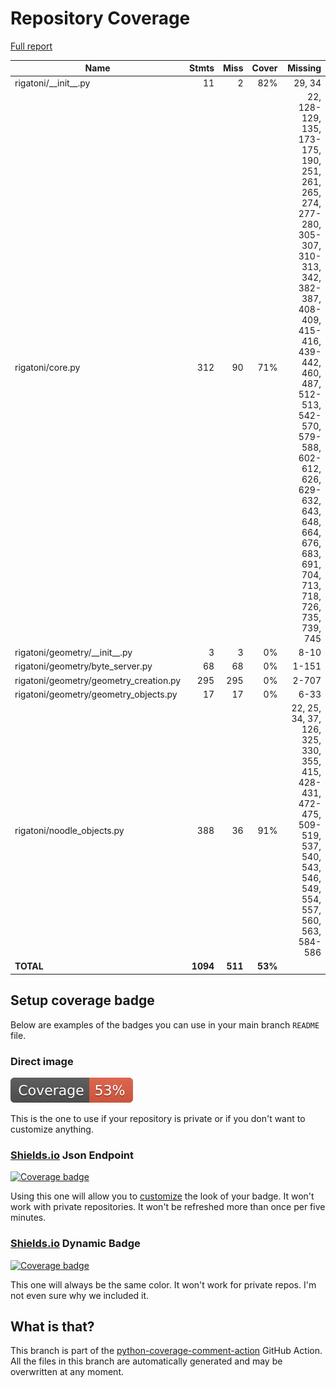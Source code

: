 # Repository Coverage

[Full report](https://htmlpreview.github.io/?https://github.com/InsightCenterNoodles/Rigatoni/blob/python-coverage-comment-action-data/htmlcov/index.html)

| Name                                    |    Stmts |     Miss |   Cover |   Missing |
|---------------------------------------- | -------: | -------: | ------: | --------: |
| rigatoni/\_\_init\_\_.py                |       11 |        2 |     82% |    29, 34 |
| rigatoni/core.py                        |      312 |       90 |     71% |22, 128-129, 135, 173-175, 190, 251, 261, 265, 274, 277-280, 305-307, 310-313, 342, 382-387, 408-409, 415-416, 439-442, 460, 487, 512-513, 542-570, 579-588, 602-612, 626, 629-632, 643, 648, 664, 676, 683, 691, 704, 713, 718, 726, 735, 739, 745 |
| rigatoni/geometry/\_\_init\_\_.py       |        3 |        3 |      0% |      8-10 |
| rigatoni/geometry/byte\_server.py       |       68 |       68 |      0% |     1-151 |
| rigatoni/geometry/geometry\_creation.py |      295 |      295 |      0% |     2-707 |
| rigatoni/geometry/geometry\_objects.py  |       17 |       17 |      0% |      6-33 |
| rigatoni/noodle\_objects.py             |      388 |       36 |     91% |22, 25, 34, 37, 126, 325, 330, 355, 415, 428-431, 472-475, 509-519, 537, 540, 543, 546, 549, 554, 557, 560, 563, 584-586 |
|                               **TOTAL** | **1094** |  **511** | **53%** |           |


## Setup coverage badge

Below are examples of the badges you can use in your main branch `README` file.

### Direct image

[![Coverage badge](https://raw.githubusercontent.com/InsightCenterNoodles/Rigatoni/python-coverage-comment-action-data/badge.svg)](https://htmlpreview.github.io/?https://github.com/InsightCenterNoodles/Rigatoni/blob/python-coverage-comment-action-data/htmlcov/index.html)

This is the one to use if your repository is private or if you don't want to customize anything.

### [Shields.io](https://shields.io) Json Endpoint

[![Coverage badge](https://img.shields.io/endpoint?url=https://raw.githubusercontent.com/InsightCenterNoodles/Rigatoni/python-coverage-comment-action-data/endpoint.json)](https://htmlpreview.github.io/?https://github.com/InsightCenterNoodles/Rigatoni/blob/python-coverage-comment-action-data/htmlcov/index.html)

Using this one will allow you to [customize](https://shields.io/endpoint) the look of your badge.
It won't work with private repositories. It won't be refreshed more than once per five minutes.

### [Shields.io](https://shields.io) Dynamic Badge

[![Coverage badge](https://img.shields.io/badge/dynamic/json?color=brightgreen&label=coverage&query=%24.message&url=https%3A%2F%2Fraw.githubusercontent.com%2FInsightCenterNoodles%2FRigatoni%2Fpython-coverage-comment-action-data%2Fendpoint.json)](https://htmlpreview.github.io/?https://github.com/InsightCenterNoodles/Rigatoni/blob/python-coverage-comment-action-data/htmlcov/index.html)

This one will always be the same color. It won't work for private repos. I'm not even sure why we included it.

## What is that?

This branch is part of the
[python-coverage-comment-action](https://github.com/marketplace/actions/python-coverage-comment)
GitHub Action. All the files in this branch are automatically generated and may be
overwritten at any moment.